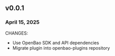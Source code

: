 ## v0.0.1
### April 15, 2025

CHANGES:

* Use OpenBao SDK and API dependencies
* Migrate plugin into openbao-plugins repository
